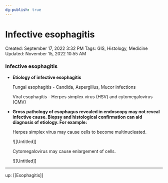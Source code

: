 ```yaml
---
dg-publish: true
---
```


# Infective esophagitis

Created: September 17, 2022 3:32 PM
Tags: GIS, Histology, Medicine
Updated: November 15, 2022 10:55 AM

### Infective esophagitis

- **Etiology of infective esophagitis**
    
    Fungal esophagitis - Candida, Aspergillus, Mucor infections
    
    Viral esophagitis - Herpes simplex virus (HSV) and cytomegalovirus (CMV)
    
- **Gross pathology of esophagus revealed in endoscopy may not reveal infective cause. Biopsy and histological confirmation can aid diagnosis of etiology. For example:**
    
    Herpes simplex virus may cause cells to become multinucleated.
    
    ![[Untitled]]
    
    Cytomegalovirus may cause enlargement of cells.
    
    ![[Untitled]]
    

---

up: [[Esophagitis]]